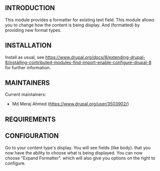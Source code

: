 INTRODUCTION
------------
 
This module provides a formatter for existing text field. 
This module allows you to change how the content is being display.
And (formatted) by providing new format types.


INSTALLATION
------------

Install as usual, see
https://www.drupal.org/docs/8/extending-drupal-8/installing-contributed-modules-find-import-enable-configure-drupal-8 
for further information.


MAINTAINERS
-----------

Current maintainers:

 * Md Meraj Ahmed (https://www.drupal.org/user/3503902/)
 
REQUIREMENTS
------------


CONFIGURATION
------------- 

Go to your content type's display. You will see fields (like body).
that you now have the ability to choose what is being displayed. 
You can now choose "Expand Formatter".
which will also give you options on the right to configure.
